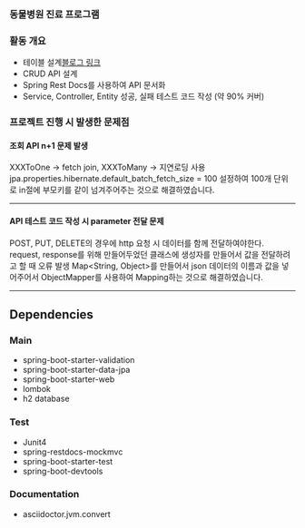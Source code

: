 ### 동물병원 진료 프로그램

### 활동 개요
- 테이블 설계[블로그 링크](https://hangjastar.tistory.com/223)
- CRUD API 설계 
- Spring Rest Docs를 사용하여 API 문서화
- Service, Controller, Entity 성공, 실패 테스트 코드 작성 (약 90% 커버)

### 프로젝트 진행 시 발생한 문제점
#### 조회 API n+1 문제 발생
XXXToOne -> fetch join, XXXToMany -> 지연로딩 사용
jpa.properties.hibernate.default_batch_fetch_size = 100 설정하여 100개 단위로 in절에 부모키를 같이 넘겨주어주는 것으로 해결하였습니다.

---

#### API 테스트 코드 작성 시 parameter 전달 문제
POST, PUT, DELETE의 경우에 http 요청 시 데이터를 함께 전달하여야한다. request, response를 위해 만들어두었던 클래스에 생성자를 만들어서 값을 전달하려고 할 때 오류 발생
Map<String, Object>를 만들어서 json 데이터의 이름과 값을 넣어주어서 ObjectMapper를 사용하여 Mapping하는 것으로 해결하였습니다.

---

## Dependencies
### Main
- spring-boot-starter-validation
- spring-boot-starter-data-jpa
- spring-boot-starter-web
- lombok
- h2 database

### Test
- Junit4
- spring-restdocs-mockmvc
- spring-boot-starter-test
- spring-boot-devtools

### Documentation
- asciidoctor.jvm.convert
